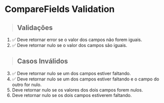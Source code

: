 # CompareFields Validation

> ## Validações
1. ✅ Deve retornar error se o valor dos campos não forem iguais.
2. ✅ Deve retornar nulo se o valor dos campos são iguais.

> ## Casos Inválidos
3. ✅ Deve retornar nulo se um dos campos estiver faltando.
4. ✅ Deve retornar nulo se um dos campos estiver faltando e o campo do outro for nulo.
5. Deve retornar nulo se os valores dos dois campos forem nulos.
6. Deve retornar nulo se os dois campos estiverem faltando. 